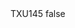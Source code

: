 <?xml version="1.0" encoding="UTF-8"?>
<CustomMetadata xmlns="http://soap.sforce.com/2006/04/metadata">
    <label>TXU145</label>
    <protected>false</protected>
</CustomMetadata>
